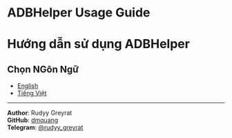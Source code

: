 # ADBHelper Usage Guide 
# Hướng dẫn sử dụng ADBHelper
## Chọn NGôn Ngữ
- [English](README.en.md)
- [Tiếng Việt](README.vn.md)

---

**Author**: Rudyy Greyrat  
**GitHub**: [dmquang](https://github.com/dmquang)  
**Telegram**: [@rudyy_greyrat](https://t.me/rudyy_greyrat)
